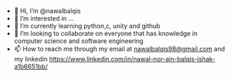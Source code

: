 - 👋 Hi, I’m @nawalbalqis
- 👀 I’m interested in ...
- 🌱 I’m currently learning python,c, unity and github
- 💞️ I’m looking to collaborate on everyone that has knowledge in computer science and software engineering
- 📫 How to reach me through my email at nawalbalqis98@gmail.com and my linkedin https://www.linkedin.com/in/nawal-nor-ain-balqis-ishak-a1b6651bb/

<!---
nawalbalqis/nawalbalqis is a ✨ special ✨ repository because its `README.md` (this file) appears on your GitHub profile.
You can click the Preview link to take a look at your changes.
--->
